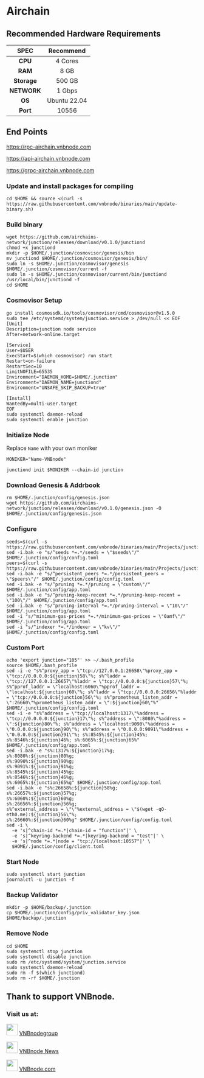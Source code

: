 # Airchain
## Recommended Hardware Requirements

|   SPEC      |       Recommend          |
| :---------: | :-----------------------:|
|   **CPU**   |        4 Cores           |
|   **RAM**   |        8 GB              |
| **Storage** |        500 GB            |
| **NETWORK** |        1 Gbps            |
|   **OS**    |        Ubuntu 22.04      |
|   **Port**  |        10556             | 

## End Points

https://rpc-airchain.vnbnode.com

https://api-airchain.vnbnode.com

https://grpc-airchain.vnbnode.com

### Update and install packages for compiling
```
cd $HOME && source <(curl -s https://raw.githubusercontent.com/vnbnode/binaries/main/update-binary.sh)
```

### Build binary
```
wget https://github.com/airchains-network/junction/releases/download/v0.1.0/junctiond
chmod +x junctiond
mkdir -p $HOME/.junction/cosmovisor/genesis/bin
mv junctiond $HOME/.junction/cosmovisor/genesis/bin/
sudo ln -s $HOME/.junction/cosmovisor/genesis $HOME/.junction/cosmovisor/current -f
sudo ln -s $HOME/.junction/cosmovisor/current/bin/junctiond /usr/local/bin/junctiond -f
cd $HOME
```

### Cosmovisor Setup
```
go install cosmossdk.io/tools/cosmovisor/cmd/cosmovisor@v1.5.0
sudo tee /etc/systemd/system/junction.service > /dev/null << EOF
[Unit]
Description=junction node service
After=network-online.target
 
[Service]
User=$USER
ExecStart=$(which cosmovisor) run start
Restart=on-failure
RestartSec=10
LimitNOFILE=65535
Environment="DAEMON_HOME=$HOME/.junction"
Environment="DAEMON_NAME=junctiond"
Environment="UNSAFE_SKIP_BACKUP=true"
 
[Install]
WantedBy=multi-user.target
EOF
sudo systemctl daemon-reload
sudo systemctl enable junction
```

### Initialize Node
Replace `Name` with your own moniker
```
MONIKER="Name-VNBnode"
```
```
junctiond init $MONIKER --chain-id junction
```

### Download Genesis & Addrbook
```
rm $HOME/.junction/config/genesis.json
wget https://github.com/airchains-network/junction/releases/download/v0.1.0/genesis.json -O $HOME/.junction/config/genesis.json
```

### Configure
```
seeds=$(curl -s https://raw.githubusercontent.com/vnbnode/binaries/main/Projects/junction/seeds.txt)
sed -i.bak -e "s/^seeds *=.*/seeds = \"$seeds\"/" $HOME/.junction/config/config.toml
peers=$(curl -s https://raw.githubusercontent.com/vnbnode/binaries/main/Projects/junction/peers.txt)
sed -i.bak -e "s/^persistent_peers *=.*/persistent_peers = \"$peers\"/" $HOME/.junction/config/config.toml
sed -i.bak -e "s/^pruning *=.*/pruning = \"custom\"/" $HOME/.junction/config/app.toml
sed -i.bak -e "s/^pruning-keep-recent *=.*/pruning-keep-recent = \"100\"/" $HOME/.junction/config/app.toml
sed -i.bak -e "s/^pruning-interval *=.*/pruning-interval = \"10\"/" $HOME/.junction/config/app.toml
sed -i "s/^minimum-gas-prices *=.*/minimum-gas-prices = \"0amf\"/" $HOME/.junction/config/app.toml
sed -i "s/^indexer *=.*/indexer = \"kv\"/" $HOME/.junction/config/config.toml
```

### Custom Port
```
echo 'export junction="105"' >> ~/.bash_profile
source $HOME/.bash_profile
sed -i -e "s%^proxy_app = \"tcp://127.0.0.1:26658\"%proxy_app = \"tcp://0.0.0.0:${junction}58\"%; s%^laddr = \"tcp://127.0.0.1:26657\"%laddr = \"tcp://0.0.0.0:${junction}57\"%; s%^pprof_laddr = \"localhost:6060\"%pprof_laddr = \"localhost:${junction}60\"%; s%^laddr = \"tcp://0.0.0.0:26656\"%laddr = \"tcp://0.0.0.0:${junction}56\"%; s%^prometheus_listen_addr = \":26660\"%prometheus_listen_addr = \":${junction}60\"%" $HOME/.junction/config/config.toml
sed -i -e "s%^address = \"tcp://localhost:1317\"%address = \"tcp://0.0.0.0:${junction}17\"%; s%^address = \":8080\"%address = \":${junction}80\"%; s%^address = \"localhost:9090\"%address = \"0.0.0.0:${junction}90\"%; s%^address = \"0.0.0.0:9091\"%address = \"0.0.0.0:${junction}91\"%; s%:8545%:${junction}45%; s%:8546%:${junction}46%; s%:6065%:${junction}65%" $HOME/.junction/config/app.toml
sed -i.bak -e "s%:1317%:${junction}17%g;
s%:8080%:${junction}80%g;
s%:9090%:${junction}90%g;
s%:9091%:${junction}91%g;
s%:8545%:${junction}45%g;
s%:8546%:${junction}46%g;
s%:6065%:${junction}65%g" $HOME/.junction/config/app.toml
sed -i.bak -e "s%:26658%:${junction}58%g;
s%:26657%:${junction}57%g;
s%:6060%:${junction}60%g;
s%:26656%:${junction}56%g;
s%^external_address = \"\"%external_address = \"$(wget -qO- eth0.me):${junction}56\"%;
s%:26660%:${junction}60%g" $HOME/.junction/config/config.toml
sed -i \
  -e 's|^chain-id *=.*|chain-id = "function"|' \
  -e 's|^keyring-backend *=.*|keyring-backend = "test"|' \
  -e 's|^node *=.*|node = "tcp://localhost:10557"|' \
  $HOME/.junction/config/client.toml
```

### Start Node
```
sudo systemctl start junction
journalctl -u junction -f
```

### Backup Validator
```
mkdir -p $HOME/backup/.junction
cp $HOME/.junction/config/priv_validator_key.json $HOME/backup/.junction
```

### Remove Node
```
cd $HOME
sudo systemctl stop junction
sudo systemctl disable junction
sudo rm /etc/systemd/system/junction.service
sudo systemctl daemon-reload
sudo rm -f $(which junctiond)
sudo rm -rf $HOME/.junction
```

## Thank to support VNBnode.
### Visit us at:

<img src="https://user-images.githubusercontent.com/50621007/183283867-56b4d69f-bc6e-4939-b00a-72aa019d1aea.png" width="30"/> <a href="https://t.me/VNBnodegroup" target="_blank">VNBnodegroup</a>

<img src="https://user-images.githubusercontent.com/50621007/183283867-56b4d69f-bc6e-4939-b00a-72aa019d1aea.png" width="30"/> <a href="https://t.me/Vnbnode" target="_blank">VNBnode News</a>

<img src="https://github.com/vnbnode/binaries/blob/main/Logo/VNBnode.jpg" width="30"/> <a href="https://VNBnode.com" target="_blank">VNBnode.com</a>
